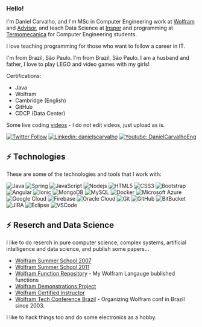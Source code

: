 ### Hello!

I'm Daniel Carvalho, and I'm MSc in Computer Engineering work at [Wolfram](www.wolfram.com) and [Advisor](https://www.advisor.net.br), 
and teach Data Science at [Insper](www.insper.com.br) and programming at [Termomecanica](http://ftt.com.br) for Computer Engineering students.

I love teaching programming for those who want to follow a career in IT.

I'm from Brazil, São Paulo. I'm from Brazil, São Paulo. I am a husband and father, I love to play LEGO and video games with my girls!

Certifications:
- Java
- Wolfram
- Cambridge (English)
- GitHub
- CDCP (Data Center)

Some live coding [videos](https://www.youtube.com/channel/UCrDTgnnQA7bh-Ns1VRfShxg) - I do not edit videos, just upload as is.

[![Twitter Follow](https://img.shields.io/twitter/follow/danielscarvalho?style=social)](https://twitter.com/danielscarvalho)
[![Linkedin: danielscarvalho](https://img.shields.io/badge/-Linkedin-blue?style=flat-square&logo=Linkedin&logoColor=white&link=https://www.linkedin.com/in/danielscarvalho/)](https://www.linkedin.com/in/danielscarvalho/)
[![Youtube: DanielCarvalhoEng](https://img.shields.io/badge/-Youtube-red?style=flat-square&logo=Youtube&logoColor=white&link=https://www.youtube.com/c/DanielCarvalhoEng)](https://www.youtube.com/c/DanielCarvalhoEng)

## ⚡ Technologies

These are some of the technologies and tools that I work with:

![Java](https://img.shields.io/badge/-Java-007396?style=flat-square&logo=java)
![Spring](https://img.shields.io/badge/-Spring-6DB33F?style=flat-square&logo=spring&logoColor=white)
![JavaScript](https://img.shields.io/badge/-JavaScript-black?style=flat-square&logo=javascript)
![Nodejs](https://img.shields.io/badge/-Nodejs-339933?style=flat-square&logo=Node.js&logoColor=white)
![HTML5](https://img.shields.io/badge/-HTML5-E34F26?style=flat-square&logo=html5&logoColor=white)
![CSS3](https://img.shields.io/badge/-CSS3-1572B6?style=flat-square&logo=css3)
![Bootstrap](https://img.shields.io/badge/-Bootstrap-563D7C?style=flat-square&logo=bootstrap)
![Angular](https://img.shields.io/badge/-Angular-DD0031?style=flat-square&logo=angular)
![Ionic](https://img.shields.io/badge/-Ionic-3880FF?style=flat-square&logo=ionic&logoColor=white)
![MongoDB](https://img.shields.io/badge/-MongoDB-black?style=flat-square&logo=mongodb)
![MySQL](https://img.shields.io/badge/-MySQL-4479A1?style=flat-square&logo=mysql&logoColor=white)
![Docker](https://img.shields.io/badge/-Docker-2496ED?style=flat-square&logo=docker&logoColor=white)
![Microsoft Azure](https://img.shields.io/badge/Microsoft%20Azure-0089D6?style=flat-square&logo=microsoft-azure&logoColor=white)
![Google Cloud](https://img.shields.io/badge/Google%20Cloud-4285F4?style=flat-square&logo=google-cloud&logoColor=white)
![Firebase](https://img.shields.io/badge/Firebase-FFCA28?style=flat-square&logo=firebase&logoColor=white)
![Oracle Cloud](https://img.shields.io/badge/Oracle%20Cloud-F80000?style=flat-square&logo=oracle&logoColor=white)
![Git](https://img.shields.io/badge/-Git-black?style=flat-square&logo=git)
![GitHub](https://img.shields.io/badge/-GitHub-181717?style=flat-square&logo=github)
![BitBucket](https://img.shields.io/badge/-BitBucket-darkblue?style=flat-square&logo=bitbucket)
![JIRA](https://img.shields.io/badge/-JIRA-0052CC?style=flat-square&logo=jira)
![Eclipse](https://img.shields.io/badge/-Eclipse-2C2255?style=flat-square&logo=eclipse&logoColor=white)
![VSCode](https://img.shields.io/badge/-VSCode-007ACC?style=flat-square&logo=visual-studio-code&logoColor=white)

## ⚡ Reserch and Data Science

I like to do reserch in pure computer science, complex systems, artificial intelligence and data science, and publish some papers...

- [Wolfram Summer School 2007](https://education.wolfram.com/summer-school/alumni/2007/carvalho/)
- [Wolfram Summer School 2011](https://education.wolfram.com/summer-school/alumni/2011/carvalho/)
- [Wolfram Function Repository](https://resources.wolframcloud.com/FunctionRepository/search/?i=carvalho) - My Wolfram Langauge bublished functions
- [Wolfram Demonstrations Project](https://demonstrations.wolfram.com/search.html?query=carvalho)
- [Wolfram Certified Instructor](https://www.wolfram.com/wolfram-u/instructors/carvalho.html)
- [Wolfram Tech Conference Brazil](https://www.wolfram.com/events/virtual-conference-br/2020/) - Organizing Wolfram conf in Brazil since 2003.

I like to hack things too and do some electronics as a hobby.

